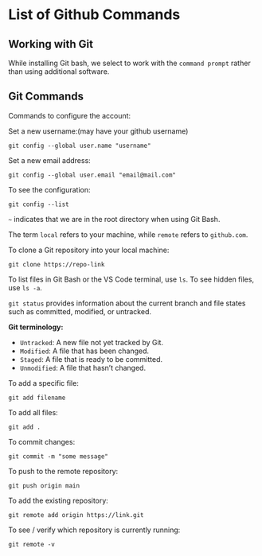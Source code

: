 <h1>List of Github Commands</h1>

<h2>Working with Git</h2>
<p>While installing Git bash, we select to work with the <code>command prompt</code> rather than using additional software.</p>

<h2>Git Commands</h2>

<p>Commands to configure the account:</p>

<p>Set a new username:(may have your github username)</p>
<pre><code>git config --global user.name "username"</code></pre>
<p>Set a new email address:</p>
<pre><code>git config --global user.email "email@mail.com"</code></pre>

<p>To see the configuration:</p>
<pre><code>git config --list</code></pre>

<p><code>~</code> indicates that we are in the root directory when using Git Bash.</p>

<p>The term <code>local</code> refers to your machine, while <code>remote</code> refers to <code>github.com</code>.</p>

<p>To clone a Git repository into your local machine:</p>
<pre><code>git clone https://repo-link</code></pre>

<p>To list files in Git Bash or the VS Code terminal, use <code>ls</code>. To see hidden files, use <code>ls -a</code>.</p>

<p><code>git status</code> provides information about the current branch and file states such as committed, modified, or untracked.</p>

<p><strong>Git terminology:</strong></p>
<ul>
  <li><code>Untracked</code>: A new file not yet tracked by Git.</li>
  <li><code>Modified</code>: A file that has been changed.</li>
  <li><code>Staged</code>: A file that is ready to be committed.</li>
  <li><code>Unmodified</code>: A file that hasn’t changed.</li>
</ul>

<p>To add a specific file:</p>
<pre><code>git add filename</code></pre>

<p>To add all files:</p>
<pre><code>git add .</code></pre>

<p>To commit changes:</p>
<pre><code>git commit -m "some message"</code></pre>

<p>To push to the remote repository:</p>
<pre><code>git push origin main</code></pre>
<p>To add the existing repository:</p>
<pre><code>git remote add origin https://link.git</code></pre>
<p>To see / verify which repository is currently running:</p>
<pre><code>git remote -v</code></pre>
